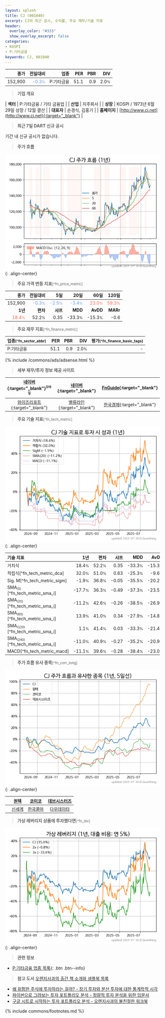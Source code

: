 ```yaml
---
layout: splash
title: CJ (001040)
excerpt: CJ의 최근 공시, 수익률, 주요 재무/기술 지표
header:
  overlay_color: "#333"
  show_overlay_excerpt: false
categories:
- KOSPI
- P:기타금융
keywords: CJ, 001040
---
```


| **종가** | **전일대비** | **업종** | **PER** | **PBR** | **DIV** |
| -------: | -----------: | -------: | ------: | ------: | ------: |
| 152,900 | <span style="color: cornflowerblue">-0.3<small>%</small></span> | P:기타금융 | 51.1 | 0.9 | 2.0<small>%</small> |

<!-- more -->


> **기업 개요**<a id="company"></a>

| <span style="white-space:nowrap;">**섹터**</span> | P:기타금융 / 기타 금융업 |
| <span style="white-space:nowrap;">**산업**</span> | 지주회사 |
| <span style="white-space:nowrap;">**상장**</span> | KOSPI / 1973년 6월 29일 상장 / 12월 결산 |
| <span style="white-space:nowrap;">**대표자**</span> | 손경식, 김홍기 |
| <span style="white-space:nowrap;">**홈페이지**</span> | [http://www.cj.net](http://www.cj.net){:target="_blank"} |


> **최근 7일 DART 신규 공시**<a id="dart"></a>

기간 내 신규 공시가 없습니다.


> **주가 흐름**<a id="price"></a>

![001040](/stock/images/001040.png){: .align-center}


> **주요 가격 변동 지표**<small>[^fn_price_metric]</small>

| **종가** | **전일대비** | **5일** | **20일** | **60일** | **120일** |
| -------: | -----------: | ------: | -------: | -------: | --------: |
| 152,900 | <span style="color: cornflowerblue">-0.3<small>%</small></span> | <span style="color: cornflowerblue">-2.5<small>%</small></span> | <span style="color: cornflowerblue">-3.4<small>%</small></span> | <span style="color: tomato">23.0<small>%</small></span> | <span style="color: tomato">59.3<small>%</small></span> |
| **1년** | **편차** | **샤프** | **MDD** | **AvDD** | **MARr** |
| <span style="color: tomato">18.4<small>%</small></span> | 52.2<small>%</small> | 0.35 | -33.3<small>%</small> | -15.3<small>%</small> | -0.6 |


> **주요 재무 지표**<small>[^fn_finance_metric]</small>

| **업종**<small>[^fn_sector_abbr]</small> | **PER** | **PBR** | **DIV** | **평가**<small>[^fn_finance_basic_tags]</small> |
| :--------------------------------------- | ------: | ------: | ------: | ----------------------------------------------: |
| P:기타금융 | 51.1 | 0.9 | 2.0<small>%</small> | - |



{% include /commons/ads/adsense.html %}

> **세부 재무/투자 정보 제공 사이트**

| [네이버](https://m.stock.naver.com/domestic/stock/001040/finance/summary){:target="_blank"}<sup><small>모바일</small></sup> | [네이버](https://finance.naver.com/item/coinfo.naver?code=001040){:target="_blank"} | [FnGuide](https://comp.fnguide.com/SVO2/ASP/SVD_Invest.asp?gicode=A001040&MenuYn=Y){:target="_blank"} |
| :---: | :---: | :---: |
| [와이즈리포트](https://comp.wisereport.co.kr/company/c1040001.aspx?cmp_cd=001040){:target="_blank"} | [밸류라인](https://www.valueline.co.kr/finance/summary/001040){:target="_blank"} | [한국경제](https://markets.hankyung.com/stock/001040/financial-summary){:target="_blank"} |


> **주요 기술 지표**<small>[^fn_tech_metric]</small>


![001040](/stock/images/001040_tech.png){: .align-center}

| **기술 지표** | **1년** | **편차** | **샤프** | **MDD** | **AvDD** |
| :------------ | ------: | -----------: | -------: | ------: | -------: |
| 거치식 | 18.4<small>%</small> | 52.2<small>%</small> | 0.35 | -33.3<small>%</small> | -15.3<small>%</small> |
| 적립식[^fn_tech_metric_dca] | 32.0<small>%</small> | 51.0<small>%</small> | 0.63 | -25.3<small>%</small> | -9.6<small>%</small> |
| Sig. M[^fn_tech_metric_sigm] | -1.9<small>%</small> | 36.8<small>%</small> | -0.05 | -35.5<small>%</small> | -20.2<small>%</small> |
| SMA<small><sub>(5)</sub></small>[^fn_tech_metric_sma_i] | -17.7<small>%</small> | 36.3<small>%</small> | -0.49 | -37.3<small>%</small> | -23.5<small>%</small> |
| SMA<small><sub>(20)</sub></small>[^fn_tech_metric_sma_i] | -11.2<small>%</small> | 42.6<small>%</small> | -0.26 | -38.5<small>%</small> | -26.9<small>%</small> |
| SMA<small><sub>(60)</sub></small>[^fn_tech_metric_sma_i] | 13.9<small>%</small> | 41.0<small>%</small> | 0.34 | -27.9<small>%</small> | -14.8<small>%</small> |
| SMA<small><sub>(120)</sub></small>[^fn_tech_metric_sma_i] | 1.1<small>%</small> | 41.4<small>%</small> | 0.03 | -33.3<small>%</small> | -21.4<small>%</small> |
| SMA<small><sub>(240)</sub></small>[^fn_tech_metric_sma_i] | -11.0<small>%</small> | 40.9<small>%</small> | -0.27 | -35.2<small>%</small> | -20.9<small>%</small> |
| MACD[^fn_tech_metric_macd] | -11.1<small>%</small> | 39.6<small>%</small> | -0.28 | -38.4<small>%</small> | -23.0<small>%</small> |


> **주가 흐름 유사 종목**<a id="corr"></a><small>[^fn_corr_long]</small>

![001040](/stock/images/001040_corr.png){: .align-center}

|       | [원텍](/336570/) | [코미코](/183300/) | [데브시스터즈](/194480/) |
| :---: | :------------------------------------: | :------------------------------------: | :------------------------------------: |
|       | [신세계](/004170/) | [한국콜마](/161890/) | [다우데이타](/032190/) |


> **가상 레버리지 상품에 투자했다면**<a id="2x"></a><small>[^fn_lev]</small>

![001040](/stock/images/001040_2x.png){: .align-center}


> **관련 정보**

- [P:기타금융 업종 목록](/stats/sector/kospi_업종_기타금융_종목/){: .btn .btn--info}

> **참고 도서** [오렌지사과의 출간 책 소개와 샘플북 목록](https://kongdori.tistory.com/691)

- [왜 위험한 주식에 투자하라는 걸까? - 장기 투자와 분산 투자에 대한 통계학적 시각](https://kongdori.tistory.com/421)
- [파이썬으로 그려보는 투자 포트폴리오 분석  - 정량적 투자 분석을 위한 입문서](https://kongdori.tistory.com/643)
- [구글 시트로 시작하는 투자 포트폴리오 분석 - 오렌지사과의 불친절한 워크북](https://kongdori.tistory.com/449)


{% include commons/footnotes.md %}